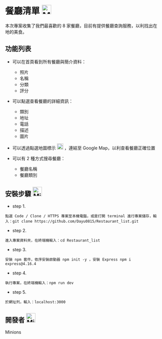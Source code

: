 # 餐廳清單 <img src="https://octodex.github.com/images/minion.png" alt="Minions" title="Minions Restaurant" width='30' height='30'/>

本次專案收集了我們最喜歡的 8 家餐廳，目前有提供餐廳查詢服務，以利找出在地的美食。

## 功能列表

* 可以在首頁看到所有餐廳與簡介資料：

  * 照片
  * 名稱
  * 分類
  * 評分

* 可以點選查看餐廳的詳細資訊：

  * 類別
  * 地址
  * 電話
  * 描述
  * 圖片

* 可以透過點選地圖標示 <img src="https://upload.wikimedia.org/wikipedia/commons/9/91/Font_Awesome_5_solid_map-marked-alt.svg" width="20" height="20"> ，連結至 Google Map，以利查看餐廳正確位置

* 可以有 2 種方式搜尋餐廳：
  * 餐廳名稱
  * 餐廳類別
 
## 安裝步驟 <img src="https://octodex.github.com/images/minion.png" alt="Minions" title="Minions" width='30px' height='30px'/>
* step 1.
```
點選 Code / Clone / HTTPS 專案至本機電腦，或是打開 terminal 進行專案儲存，輸入：git clone https://github.com/Dayu0815/Restaurant_list.git
```
* step 2. 
```
進入專案資料夾，在終端機輸入：cd Restaurant_list
```
* step 3.
```
安裝 npm 套件，依序安裝啟動器 npm init -y ，安裝 Express npm i express@4.16.4
```
* step 4. 
```
執行專案，在終端機輸入：npm run dev
```
* step 5.
```
於網址列，輸入：localhost:3000
```


## 開發者 <img src="https://stickershop.line-scdn.net/stickershop/v1/sticker/425269465/iPhone/sticker_animation@2x.png" alt="Minions" title="Minions" width='30px' height='30px'/>
 Minions 

